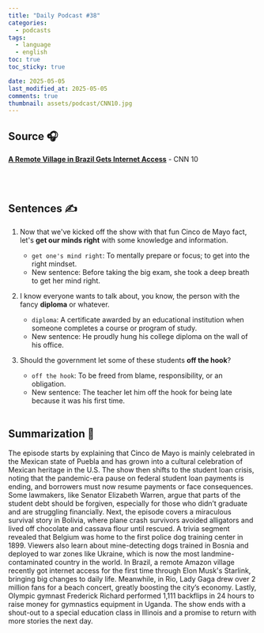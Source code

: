 ```yaml
---
title: "Daily Podcast #38"
categories:
  - podcasts
tags:
  - language
  - english
toc: true
toc_sticky: true

date: 2025-05-05
last_modified_at: 2025-05-05
comments: true
thumbnail: assets/podcast/CNN10.jpg
---
```


## Source 🎧
[**A Remote Village in Brazil Gets Internet Access**](https://podcasts.apple.com/kr/podcast/cnn-10/id1766786641?i=1000706343896)
 \- CNN 10

<br><br>
## Sentences ✍️

1. Now that we've kicked off the show with that fun Cinco de Mayo fact, let's **get our minds right** with some knowledge and information.
   - `get one's mind right`: To mentally prepare or focus; to get into the right mindset.
   - New sentence: Before taking the big exam, she took a deep breath to get her mind right.


2. I know everyone wants to talk about, you know, the person with the fancy **diploma** or whatever.
   - `diploma`: A certificate awarded by an educational institution when someone completes a course or program of study.
   - New sentence: He proudly hung his college diploma on the wall of his office.


3. Should the government let some of these students **off the hook**?
   - `off the hook`: To be freed from blame, responsibility, or an obligation.
   - New sentence: The teacher let him off the hook for being late because it was his first time.
<br><br>


## Summarization 👀
The episode starts by explaining that Cinco de Mayo is mainly celebrated in the Mexican state of Puebla and has grown into a cultural celebration of Mexican heritage in the U.S. The show then shifts to the student loan crisis, noting that the pandemic-era pause on federal student loan payments is ending, and borrowers must now resume payments or face consequences.
Some lawmakers, like Senator Elizabeth Warren, argue that parts of the student debt should be forgiven, especially for those who didn’t graduate and are struggling financially. Next, the episode covers a miraculous survival story in Bolivia, where plane crash survivors avoided alligators and lived off chocolate and cassava flour until rescued.
A trivia segment revealed that Belgium was home to the first police dog training center in 1899. Viewers also learn about mine-detecting dogs trained in Bosnia and deployed to war zones like Ukraine, which is now the most landmine-contaminated country in the world.
In Brazil, a remote Amazon village recently got internet access for the first time through Elon Musk's Starlink, bringing big changes to daily life. Meanwhile, in Rio, Lady Gaga drew over 2 million fans for a beach concert, greatly boosting the city’s economy.
Lastly, Olympic gymnast Frederick Richard performed 1,111 backflips in 24 hours to raise money for gymnastics equipment in Uganda. The show ends with a shout-out to a special education class in Illinois and a promise to return with more stories the next day.
<br><br>